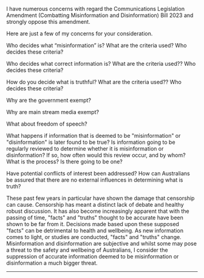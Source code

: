 I have numerous concerns with regard the Communications Legislation Amendment
(Combatting Misinformation and Disinformation) Bill 2023 and strongly oppose this amendment.

Here are just a few of my concerns for your consideration.

Who decides what “misinformation” is?
What are the criteria used?
Who decides these criteria?

Who decides what correct information is?
What are the criteria used??
Who decides these criteria?

How do you decide what is truthful?
What are the criteria used??
Who decides these criteria?

Why are the government exempt?

Why are main stream media exempt?

What about freedom of speech?

What happens if information that is deemed to be "misinformation" or "disinformation" is later
found to be true?
Is information going to be regularly reviewed to determine whether it is misinformation or
disinformation?
If so, how often would this review occur, and by whom?
What is the process?
Is there going to be one?

Have potential conflicts of interest been addressed?
How can Australians be assured that there are no external influences in determining what is truth?

These past few years in particular have shown the damage that censorship can cause.
Censorship has meant a distinct lack of debate and healthy robust discussion.
It has also become increasingly apparent that with the passing of time, "facts" and "truths" thought
to be accurate have been shown to be far from it.
Decisions made based upon these supposed "facts" can be detrimental to health and wellbeing.
As new information comes to light, or studies are conducted, "facts" and "truths" change.
Misinformation and disinformation are subjective and whilst some may pose a threat to the safety
and wellbeing of Australians, I consider the suppression of accurate information deemed to be
misinformation or disinformation a much bigger threat.


-----


